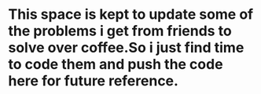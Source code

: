 # This space is kept to update some of the problems i get from friends to solve over coffee.So i just find time to code them and push the code here for future reference.
